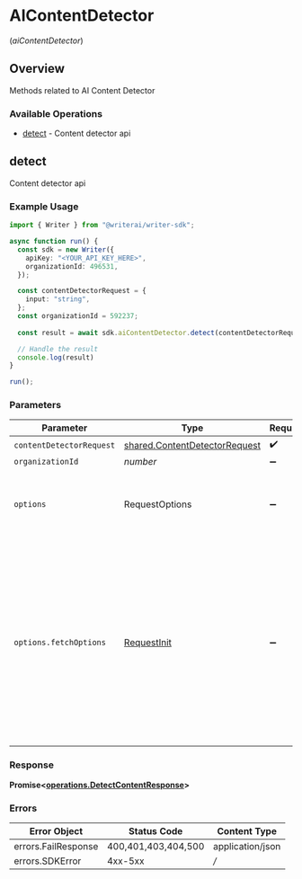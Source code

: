 # AIContentDetector
(*aiContentDetector*)

## Overview

Methods related to AI Content Detector

### Available Operations

* [detect](#detect) - Content detector api

## detect

Content detector api

### Example Usage

```typescript
import { Writer } from "@writerai/writer-sdk";

async function run() {
  const sdk = new Writer({
    apiKey: "<YOUR_API_KEY_HERE>",
    organizationId: 496531,
  });

  const contentDetectorRequest = {
    input: "string",
  };
  const organizationId = 592237;
  
  const result = await sdk.aiContentDetector.detect(contentDetectorRequest, organizationId);

  // Handle the result
  console.log(result)
}

run();
```

### Parameters

| Parameter                                                                                                                                                                      | Type                                                                                                                                                                           | Required                                                                                                                                                                       | Description                                                                                                                                                                    |
| ------------------------------------------------------------------------------------------------------------------------------------------------------------------------------ | ------------------------------------------------------------------------------------------------------------------------------------------------------------------------------ | ------------------------------------------------------------------------------------------------------------------------------------------------------------------------------ | ------------------------------------------------------------------------------------------------------------------------------------------------------------------------------ |
| `contentDetectorRequest`                                                                                                                                                       | [shared.ContentDetectorRequest](../../sdk/models/shared/contentdetectorrequest.md)                                                                                             | :heavy_check_mark:                                                                                                                                                             | N/A                                                                                                                                                                            |
| `organizationId`                                                                                                                                                               | *number*                                                                                                                                                                       | :heavy_minus_sign:                                                                                                                                                             | N/A                                                                                                                                                                            |
| `options`                                                                                                                                                                      | RequestOptions                                                                                                                                                                 | :heavy_minus_sign:                                                                                                                                                             | Used to set various options for making HTTP requests.                                                                                                                          |
| `options.fetchOptions`                                                                                                                                                         | [RequestInit](https://developer.mozilla.org/en-US/docs/Web/API/Request/Request#options)                                                                                        | :heavy_minus_sign:                                                                                                                                                             | Options that are passed to the underlying HTTP request. This can be used to inject extra headers for examples. All `Request` options, except `method` and `body`, are allowed. |


### Response

**Promise<[operations.DetectContentResponse](../../sdk/models/operations/detectcontentresponse.md)>**
### Errors

| Error Object        | Status Code         | Content Type        |
| ------------------- | ------------------- | ------------------- |
| errors.FailResponse | 400,401,403,404,500 | application/json    |
| errors.SDKError     | 4xx-5xx             | */*                 |
